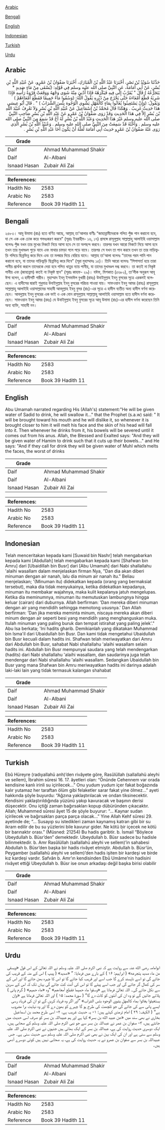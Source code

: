 [Arabic](#arabic)

[Bengali](#bengali)

[English](#english)

[Indonesian](#indonesian)

[Turkish](#turkish)

[Urdu](#urdu)

## Arabic


<div dir="rtl" lang="ar" style={{fontSize:'larger',backgroundColor:'#f8f9fa',padding:20}}>
حَدَّثَنَا سُوَيْدُ بْنُ نَصْرٍ، أَخْبَرَنَا عَبْدُ اللَّهِ بْنُ الْمُبَارَكِ، أَخْبَرَنَا صَفْوَانُ بْنُ عَمْرٍو، عَنْ عُبَيْدِ اللَّهِ بْنِ بُسْرٍ، عَنْ أَبِي أُمَامَةَ، عَنِ النَّبِيِّ صلى الله عليه وسلم فِي قَوْلِهِ‏:‏ ‏(‏يُسْقَى مِنْ مَاءٍ صَدِيدٍ * يَتَجَرَّعُهُ ‏)‏ قَالَ ‏"‏ يُقَرَّبُ إِلَى فِيهِ فَيَكْرَهُهُ فَإِذَا أُدْنِيَ مِنْهُ شَوَى وَجْهَهُ وَوَقَعَتْ فَرْوَةُ رَأْسِهِ فَإِذَا شَرِبَهُ قَطَّعَ أَمْعَاءَهُ حَتَّى يَخْرُجَ مِنْ دُبُرِهِ يَقُولُ اللَّهُ‏:‏ ‏(‏وَسُقُوا مَاءً حَمِيمًا فَقَطَّعَ أَمْعَاءَهُمْ ‏)‏ وَيَقُولُ‏:‏ ‏(‏وَإِنْ يَسْتَغِيثُوا يُغَاثُوا بِمَاءٍ كَالْمُهْلِ يَشْوِي الْوُجُوهَ بِئْسَ الشَّرَابُ ‏)‏ ‏"‏ ‏.‏ قَالَ أَبُو عِيسَى هَذَا حَدِيثٌ غَرِيبٌ ‏.‏ وَهَكَذَا قَالَ مُحَمَّدُ بْنُ إِسْمَاعِيلَ عَنْ عُبَيْدِ اللَّهِ بْنِ بُسْرٍ وَلاَ نَعْرِفُ عُبَيْدَ اللَّهِ بْنَ بُسْرٍ إِلاَّ فِي هَذَا الْحَدِيثِ وَقَدْ رَوَى صَفْوَانُ بْنُ عَمْرٍو عَنْ عَبْدِ اللَّهِ بْنِ بُسْرٍ صَاحِبِ النَّبِيِّ صلى الله عليه وسلم غَيْرَ هَذَا الْحَدِيثِ وَعَبْدُ اللَّهِ بْنُ بُسْرٍ لَهُ أَخٌ قَدْ سَمِعَ مِنَ النَّبِيِّ صلى الله عليه وسلم ‏.‏ وَأُخْتُهُ قَدْ سَمِعَتْ مِنَ النَّبِيِّ صلى الله عليه وسلم ‏.‏ وَعُبَيْدُ اللَّهِ بْنُ بُسْرٍ الَّذِي رَوَى عَنْهُ صَفْوَانُ بْنُ عَمْرٍو حَدِيثَ أَبِي أُمَامَةَ لَعَلَّهُ أَنْ يَكُونَ أَخَا عَبْدِ اللَّهِ بْنِ بُسْرٍ ‏.‏
</div>
<div style={{backgroundColor:'#f8f9fa',padding:20, marginBottom: 10}}><table> <thead> <tr> <th>Grade</th> <th></th> </tr> </thead> <tbody> <tr><td>Daif</td><td>Ahmad Muhammad Shakir</td></tr><tr><td>Daif</td><td>Al-Albani</td></tr><tr><td>Isnaad Hasan</td><td>Zubair Ali Zai</td></tr></tbody></table><table> <thead> <tr> <th>References:</th> <th></th> </tr> </thead> <tbody><tr><td>Hadith No</td><td>2583</td></tr><tr><td>Arabic No</td><td>2583</td></tr><tr><td>Reference</td><td>Book 39 Hadith 11</td></tr></tbody></table></div>

## Bengali


<div dir="ltr" lang="bn" style={{fontSize:'larger',backgroundColor:'#f8f9fa',padding:20}}>
২৫৮৩। আবূ উমামা (রাঃ) হতে বর্ণিত আছে, আল্লাহ্ তা'আলার বাণীঃ “জাহান্নামীদেরকে গলিত পুঁজ পান করানো হবে, যা সে এক এক ঢোক করে গলধঃকরণ করবে” (সূরাঃ ইবরাহীম- ১৬, ১৭) প্রসঙ্গে রাসূলুল্লাহ সাল্লাল্লাহু আলাইহি ওয়াসাল্লাম বলেনঃ পুঁজ যখন তার মুখের নিকটে নিয়ে আসা হবে সে তা অপছন্দ করবে। তারপর যখন আরো নিকটে নিয়ে আসা হবে তখন তার মুখমণ্ডল পুড়ে যাবে এবং মাথার চামড়া গলে পড়ে যাবে। তারপর সে যখন তা পান করবে তখন তা তার নাড়িভুড়ি গলিয়ে ছিন্নভিন্ন করে দিবে এবং তা মলদ্বার দিয়ে বেরিয়ে যাবে। আল্লাহ তা'আলা বলেনঃ “তাদের গরম পানি পান করানো হবে, যা তাদের নাড়িভুড়ি ছিন্নভিন্ন করে দিবে" (সূরা মুহাম্মাদঃ ১৫)। তিনি আরো বলেনঃ “পিপাসার্ত হয়ে তারা পানীয় প্রার্থনা করলে তাদেরকে দেয়া হবে গলিত ধাতুর ন্যায় পানীয়, যা তাদের মুখমণ্ডল দগ্ধ করবে। তা কতই না নিকৃষ্ট পানীয় এবং (জাহান্নাম) কতই না নিকৃষ্ট স্থান" (সূরাঃ কাহফ- ২৯)। যঈফ, মিশকাত (৫৬৮০), তা’লীক অনুরূপ আবূ ঈসা বলেন, এ হাদীসটি গারীব। মুহাম্মাদ ইবনু ইসমাঈল বুখারী (রাহঃ) উবাইদুল্লাহ ইবনু বুসরের সূত্রে এরকমই বলেছেন। এ হাদীসের দ্বারাই শুধুমাত্র উবাইদুল্লাহ ইবনু বুসরের পরিচয় পাওয়া যায়। সাফওয়ান ইবনু আমর (রাহঃ) রাসূলুল্লাহ সাল্লাল্লাহু আলাইহি ওয়াসাল্লামের সাহাবী আবদুল্লাহ ইবনু বুসর (রাঃ)-এর সূত্রে এ হাদীস ব্যতীত অন্য হাদীস বর্ণনা করেছেন। আবদুল্লাহ ইবনু বুসরের এক ভাই ও এক বোন রাসূলুল্লাহ সাল্লাল্লাহু আলাইহি ওয়াসাল্লাম হতে হাদীস বর্ণনা করেছেন। সাফওয়ান ইবনু আমর (রহঃ) যে উবাইদুল্লাহ ইবনু বুসরের সূত্রে আবূ উমামা (রাঃ)-এর হাদীস বর্ণনা করেছেন তিনি অন্য ব্যক্তি, সাহাবী নন।
</div>
<div style={{backgroundColor:'#f8f9fa',padding:20, marginBottom: 10}}><table> <thead> <tr> <th>Grade</th> <th></th> </tr> </thead> <tbody> <tr><td>Daif</td><td>Ahmad Muhammad Shakir</td></tr><tr><td>Daif</td><td>Al-Albani</td></tr><tr><td>Isnaad Hasan</td><td>Zubair Ali Zai</td></tr></tbody></table><table> <thead> <tr> <th>References:</th> <th></th> </tr> </thead> <tbody><tr><td>Hadith No</td><td>2583</td></tr><tr><td>Arabic No</td><td>2583</td></tr><tr><td>Reference</td><td>Book 39 Hadith 11</td></tr></tbody></table></div>

## English


<div dir="ltr" lang="en" style={{fontSize:'larger',backgroundColor:'#f8f9fa',padding:20}}>
Abu Umamah narrated regarding His (Allah's) statement:"He will be given water of Sadid to drink, he will swallow it..." that the Prophet (s.a.w) said: " It will be brought toward his mouth and he will dislike it, so whenever it is brought closer to him it will melt his face and the skin of his head will fall into it. Then whenever he drinks from it, his bowels will be severed until it comes out from his anus. Allah, the Blessed and Exalted says: "And they will be given water of Hamim to drink such that it cuts up their bowels..." and He says: "And if they call for drink they will be given water of Muhl which melts the faces, the worst of drinks
</div>
<div style={{backgroundColor:'#f8f9fa',padding:20, marginBottom: 10}}><table> <thead> <tr> <th>Grade</th> <th></th> </tr> </thead> <tbody> <tr><td>Daif</td><td>Ahmad Muhammad Shakir</td></tr><tr><td>Daif</td><td>Al-Albani</td></tr><tr><td>Isnaad Hasan</td><td>Zubair Ali Zai</td></tr></tbody></table><table> <thead> <tr> <th>References:</th> <th></th> </tr> </thead> <tbody><tr><td>Hadith No</td><td>2583</td></tr><tr><td>Arabic No</td><td>2583</td></tr><tr><td>Reference</td><td>Book 39 Hadith 11</td></tr></tbody></table></div>

## Indonesian


<div dir="ltr" lang="id" style={{fontSize:'larger',backgroundColor:'#f8f9fa',padding:20}}>
Telah menceritakan kepada kami [Suwaid bin Nashr] telah mengabarkan kepada kami [Abdullah] telah mengabarkan kepada kami [Shafwan bin Amru] dari [Ubaidillah bin Busr] dari [Abu Umamah] dari Nabi shallallahu 'alaihi wasallam dalam menjelaskan firman Nya, "Dan dia akan diberi minuman dengan air nanah, lalu dia minum air nanah itu." Beliau menjelaskan; '(Minuman itu) didekatkan kepada (orang yang bermaksiat tersebut), maka dia tidak menyukainya, ketika didekatkan kepadanya, minuman itu membakar wajahnya, maka kulit kepalanya jatuh mengelupas. Ketika dia meminumnya, minuman itu memutuskan lambungnya hingga keluar (cairan) dari duburnya. Allah berfirman: 'Dan mereka diberi minuman dengan air yang mendidih sehingga memotong ususnya.' Dan Allah berfirman: 'Dan jika mereka meminta minum, niscaya mereka akan diberi minum dengan air seperti besi yang mendidih yang menghanguskan muka. Itulah minuman yang paling buruk dan tempat istirahat yang paling jelek'." Abu Isa berkata; 'Ini hadits gharib. Demikianlah yang dikatakan Muhammad bin Isma'il dari Ubaidullah bin Busr. Dan kami tidak mengetahui Ubaidullah bin Busr kecuali dalam hadits ini. Shafwan telah meriwayatkan dari Amru dari Abdullah bin Busr, sahabat Nabi shallallahu 'alaihi wasallam selain hadits ini. Abdullah bin Busr mempunyai saudara yang telah mendengarkan (hadits) dari Nabi shallallahu 'alaihi wasallam, dan saudarinya juga telah mendengar dari Nabi shallallahu 'alaihi wasallam. Sedangkan Ubaidullah bin Busr yang mana Shafwan bin Amru meriwayatkan hadits ini darinya adalah laki-laki lain yang tidak termasuk kalangan shahabat
</div>
<div style={{backgroundColor:'#f8f9fa',padding:20, marginBottom: 10}}><table> <thead> <tr> <th>Grade</th> <th></th> </tr> </thead> <tbody> <tr><td>Daif</td><td>Ahmad Muhammad Shakir</td></tr><tr><td>Daif</td><td>Al-Albani</td></tr><tr><td>Isnaad Hasan</td><td>Zubair Ali Zai</td></tr></tbody></table><table> <thead> <tr> <th>References:</th> <th></th> </tr> </thead> <tbody><tr><td>Hadith No</td><td>2583</td></tr><tr><td>Arabic No</td><td>2583</td></tr><tr><td>Reference</td><td>Book 39 Hadith 11</td></tr></tbody></table></div>

## Turkish


<div dir="ltr" lang="tr" style={{fontSize:'larger',backgroundColor:'#f8f9fa',padding:20}}>
Ebû Hüreyre (radıyallahü anh)’den rivâyete göre, Rasûlüllah (sallallahü aleyhi ve sellem), İbrahim sûresi 16. 17. âyetleri olan: “Önünde Cehennem var orada kendisine kanlı irinli su içirilecek…” Onu yudum yudum içer fakat boğazında kalır yutamaz her taraftan ölüm gibi felaketler sarar fakat yine ölmez…” ayeti hakkında şöyle buyurdu: “Ağzına yaklaştırılacak ve ondan tiksinecektir. Kendisini yaklaştırıldığında yüzünü yakıp kavuracak ve başının derisi düşecektir. Onu içtiği zaman bağırsakları kopup dübüründen çıkacaktır. Allah; Muhammed sûresi âyet 15 de şöyle buyurur: “… Kaynar sudan içirilecek ve bağırsakları parça parça olacak…” Yine Allah Kehf sûresi 29. ayetinde de; “... Susayıp su istedikleri zaman kaynamış katran gibi bir su ikram edilir de bu su yüzlerini bile kavurur gider. Ne kötü bir içecek ne kötü bir barınaktır orası.” (Müsned: 21254) Bu hadis garibtir. b. İsmail “Böylece Ubeydullah b. Büsr’den” demektedir. Ubeydullah b. Büsr sadece bu hadisle bilinmektedir. b. Amr Rasûlüllah (sallallahü aleyhi ve sellem)’in sahabesi Abdullah b. Büsr’den başka bir hadis rivâyet etmiştir. Abdullah b. Büsr’ün, Peygamber (sallallahü aleyhi ve sellem)’den hadis işiten bir kardeşi ve birde kız kardeşi vardır. Safvân b. Amr’ın kendisinden Ebû Umâme’nin hadisini rivâyet ettiği Ubeydullah b. Büsr ise onun arkadaşı değil başka birisi olabilir
</div>
<div style={{backgroundColor:'#f8f9fa',padding:20, marginBottom: 10}}><table> <thead> <tr> <th>Grade</th> <th></th> </tr> </thead> <tbody> <tr><td>Daif</td><td>Ahmad Muhammad Shakir</td></tr><tr><td>Daif</td><td>Al-Albani</td></tr><tr><td>Isnaad Hasan</td><td>Zubair Ali Zai</td></tr></tbody></table><table> <thead> <tr> <th>References:</th> <th></th> </tr> </thead> <tbody><tr><td>Hadith No</td><td>2583</td></tr><tr><td>Arabic No</td><td>2583</td></tr><tr><td>Reference</td><td>Book 39 Hadith 11</td></tr></tbody></table></div>

## Urdu


<div dir="rtl" lang="ur" style={{fontSize:'larger',backgroundColor:'#f8f9fa',padding:20}}>
ابوامامہ رضی الله عنہ سے روایت ہے کہ نبی اکرم صلی اللہ علیہ وسلم نے اللہ تعالیٰ کے اس قول «ويسقى من ماء صديد يتجرعه» ( ابراہیم: ۱۶ ) کے بارے میں فرمایا: ” «صديد» ( پیپ ) اس کے منہ کے قریب کی جائے گی تو اسے ناپسند کرے گا جب اسے اور قریب کیا جائے گا تو اس کا چہرہ بھن جائے گا اور اس کے سر کی کھال گر جائے گی اور جب اسے پیئے گا تو اس کی آنت کٹ جائے گی یہاں تک کہ اس کے سرین سے نکل جائے گی۔ اللہ تعالیٰ فرماتا ہے «وسقوا ماء حميما فقطع أمعاءهم» ”وہ «ماء حمیم» ( گرم پانی ) پلائے جائیں گے تو وہ ان کی آنتوں کو کاٹ دے گا“ ( سورۃ محمد: ۱۵ ) اور اللہ تعالیٰ فرماتا ہے «وإن يستغيثوا يغاثوا بماء كالمهل يشوي الوجوه بئس الشراب» ”اور اگر وہ فریاد کریں گے تو ان کی فریاد رسی ایسے پانی سے کی جائے گی جو تلچھٹ کی طرح ہو گا چہرے کو بھون دے گا اور وہ نہایت برا مشروب ہے“ ( الکہف: ۲۹ ) امام ترمذی کہتے ہیں: ۱- یہ حدیث غریب ہے، ۲- اسی طرح محمد بن اسماعیل بخاری نے بھی سند میں «عن عبيد الله بن بسر» کہا ہے اور ہم عبیداللہ بن بسر کو صرف اسی حدیث میں جانتے ہیں، ۳- صفوان بن عمر نے عبداللہ بن بسر سے جو نبی اکرم صلی اللہ علیہ وسلم کے صحابی ہیں، ایک دوسری حدیث روایت کی ہے، عبداللہ بن بسر کے ایک بھائی ہیں جنہوں نے نبی اکرم صلی اللہ علیہ وسلم سے سنی ہے اور ان کی ایک بہن نے بھی نبی اکرم صلی اللہ علیہ وسلم سے حدیث سنی ہے۔ جس عبیداللہ بن بسر سے صفوان بن عمرو نے یہ حدیث روایت کی ہے، یہ صحابی نہیں ہیں کوئی دوسرے آدمی ہیں۔
</div>
<div style={{backgroundColor:'#f8f9fa',padding:20, marginBottom: 10}}><table> <thead> <tr> <th>Grade</th> <th></th> </tr> </thead> <tbody> <tr><td>Daif</td><td>Ahmad Muhammad Shakir</td></tr><tr><td>Daif</td><td>Al-Albani</td></tr><tr><td>Isnaad Hasan</td><td>Zubair Ali Zai</td></tr></tbody></table><table> <thead> <tr> <th>References:</th> <th></th> </tr> </thead> <tbody><tr><td>Hadith No</td><td>2583</td></tr><tr><td>Arabic No</td><td>2583</td></tr><tr><td>Reference</td><td>Book 39 Hadith 11</td></tr></tbody></table></div>